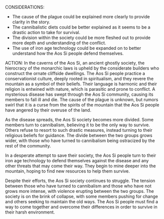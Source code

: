 CONSIDERATIONS:
- The cause of the plague could be explained more clearly to provide clarity in the story.
- The cannibalistic diets could be better explained as it seems to be a drastic action to take for survival.
- The division within the society could be more fleshed out to provide more depth and understanding of the conflict.
- The use of iron age technology could be expanded on to better understand how the Aos Si people defend themselves.

ACTION:
In the caverns of the Aos Si, an ancient ghostly society, the hierocracy of the monarchic laws is upheld by the considerate builders who construct the ornate cliffside dwellings. The Aos Si people practice a conservationist culture, deeply rooted in spiritualism, and they revere the mountain as a symbol of their beliefs. Their language is harmonic and their religion is entwined with nature, which is parasitic and prone to conflict. A mysterious disease has swept through the Aos Si community, causing its members to fall ill and die. The cause of the plague is unknown, but rumors swirl that it is a curse from the spirits of the mountain that the Aos Si people have angered by their overuse of the land. 

As the disease spreads, the Aos Si society becomes more divided. Some members turn to cannibalism, believing it to be the only way to survive. Others refuse to resort to such drastic measures, instead turning to their religious beliefs for guidance. The divide between the two groups grows wider, with those who have turned to cannibalism being ostracized by the rest of the community. 

In a desperate attempt to save their society, the Aos Si people turn to their iron age technology to defend themselves against the disease and any other threats that may come their way. They begin to mine deeper into the mountain, hoping to find new resources to help them survive. 

Despite their efforts, the Aos Si society continues to struggle. The tension between those who have turned to cannibalism and those who have not grows more intense, with violence erupting between the two groups. The society is on the brink of collapse, with some members pushing for change and others seeking to maintain the old ways. The Aos Si people must find a way to come together and overcome their differences in order to survive in their harsh environment.